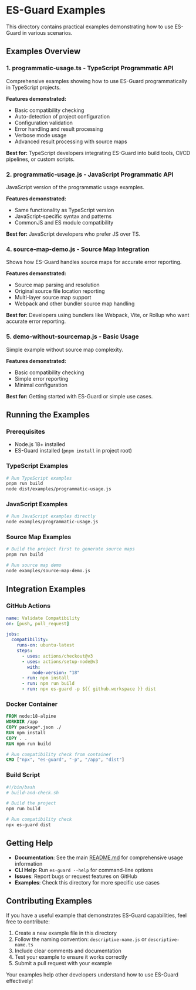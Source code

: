 # ES-Guard Examples

This directory contains practical examples demonstrating how to use ES-Guard in various scenarios.

## Examples Overview

### 1. **programmatic-usage.ts** - TypeScript Programmatic API

Comprehensive examples showing how to use ES-Guard programmatically in TypeScript projects.

**Features demonstrated:**

- Basic compatibility checking
- Auto-detection of project configuration
- Configuration validation
- Error handling and result processing
- Verbose mode usage
- Advanced result processing with source maps

**Best for:** TypeScript developers integrating ES-Guard into build tools, CI/CD pipelines, or custom scripts.

### 2. **programmatic-usage.js** - JavaScript Programmatic API

JavaScript version of the programmatic usage examples.

**Features demonstrated:**

- Same functionality as TypeScript version
- JavaScript-specific syntax and patterns
- CommonJS and ES module compatibility

**Best for:** JavaScript developers who prefer JS over TS.

### 4. **source-map-demo.js** - Source Map Integration

Shows how ES-Guard handles source maps for accurate error reporting.

**Features demonstrated:**

- Source map parsing and resolution
- Original source file location reporting
- Multi-layer source map support
- Webpack and other bundler source map handling

**Best for:** Developers using bundlers like Webpack, Vite, or Rollup who want accurate error reporting.

### 5. **demo-without-sourcemap.js** - Basic Usage

Simple example without source map complexity.

**Features demonstrated:**

- Basic compatibility checking
- Simple error reporting
- Minimal configuration

**Best for:** Getting started with ES-Guard or simple use cases.

## Running the Examples

### Prerequisites

- Node.js 18+ installed
- ES-Guard installed (`pnpm install` in project root)

### TypeScript Examples

```bash
# Run TypeScript examples
pnpm run build
node dist/examples/programmatic-usage.js
```

### JavaScript Examples

```bash
# Run JavaScript examples directly
node examples/programmatic-usage.js
```

### Source Map Examples

```bash
# Build the project first to generate source maps
pnpm run build

# Run source map demo
node examples/source-map-demo.js
```

## Integration Examples

### GitHub Actions

```yaml
name: Validate Compatibility
on: [push, pull_request]

jobs:
  compatibility:
    runs-on: ubuntu-latest
    steps:
      - uses: actions/checkout@v3
      - uses: actions/setup-node@v3
        with:
          node-version: "18"
      - run: npm install
      - run: npm run build
      - run: npx es-guard -p ${{ github.workspace }} dist
```

### Docker Container

```dockerfile
FROM node:18-alpine
WORKDIR /app
COPY package*.json ./
RUN npm install
COPY . .
RUN npm run build

# Run compatibility check from container
CMD ["npx", "es-guard", "-p", "/app", "dist"]
```

### Build Script

```bash
#!/bin/bash
# build-and-check.sh

# Build the project
npm run build

# Run compatibility check
npx es-guard dist
```

## Getting Help

- **Documentation**: See the main [README.md](../README.md) for comprehensive usage information
- **CLI Help**: Run `es-guard --help` for command-line options
- **Issues**: Report bugs or request features on GitHub
- **Examples**: Check this directory for more specific use cases

## Contributing Examples

If you have a useful example that demonstrates ES-Guard capabilities, feel free to contribute:

1. Create a new example file in this directory
2. Follow the naming convention: `descriptive-name.js` or `descriptive-name.ts`
3. Include clear comments and documentation
4. Test your example to ensure it works correctly
5. Submit a pull request with your example

Your examples help other developers understand how to use ES-Guard effectively!
